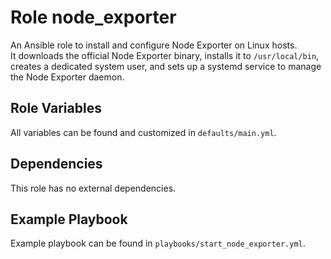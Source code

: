 Role node_exporter
=========

An Ansible role to install and configure Node Exporter on Linux hosts.  
It downloads the official Node Exporter binary, installs it to `/usr/local/bin`, creates a dedicated system user, and sets up a systemd service to manage the Node Exporter daemon.

Role Variables
--------------

All variables can be found and customized in `defaults/main.yml`.

Dependencies
------------

This role has no external dependencies.

Example Playbook
----------------

Example playbook can be found in `playbooks/start_node_exporter.yml`.
